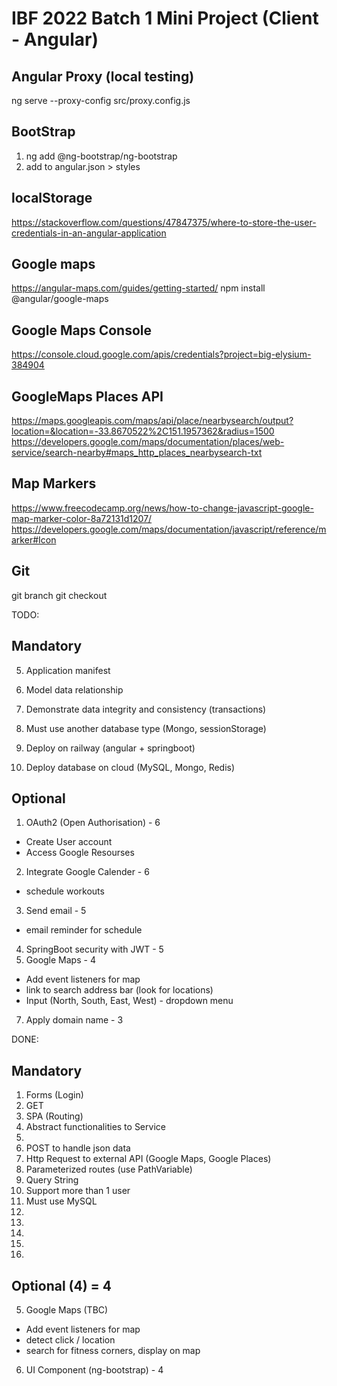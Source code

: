 # IBF 2022 Batch 1 Mini Project (Client - Angular)

## Angular Proxy (local testing)
ng serve --proxy-config src/proxy.config.js

## BootStrap
1. ng add @ng-bootstrap/ng-bootstrap
2. add to angular.json > styles

## localStorage
https://stackoverflow.com/questions/47847375/where-to-store-the-user-credentials-in-an-angular-application


## Google maps
https://angular-maps.com/guides/getting-started/
npm install @angular/google-maps

## Google Maps Console
https://console.cloud.google.com/apis/credentials?project=big-elysium-384904

## GoogleMaps Places API
https://maps.googleapis.com/maps/api/place/nearbysearch/output?location=&location=-33.8670522%2C151.1957362&radius=1500
https://developers.google.com/maps/documentation/places/web-service/search-nearby#maps_http_places_nearbysearch-txt

## Map Markers
https://www.freecodecamp.org/news/how-to-change-javascript-google-map-marker-color-8a72131d1207/
https://developers.google.com/maps/documentation/javascript/reference/marker#Icon


## Git
git branch <branch name>
git checkout <branch name>




TODO:
## Mandatory
5. Application manifest

12. Model data relationship
13. Demonstrate data integrity and consistency (transactions)
14. Must use another database type (Mongo, sessionStorage)
15. Deploy on railway (angular + springboot)
16. Deploy database on cloud (MySQL, Mongo, Redis)

## Optional
1. OAuth2 (Open Authorisation) - 6
- Create User account
- Access Google Resourses
2. Integrate Google Calender - 6
- schedule workouts
3. Send email - 5
- email reminder for schedule
4. SpringBoot security with JWT - 5
5. Google Maps - 4
- Add event listeners for map
- link to search address bar (look for locations)
- Input (North, South, East, West) - dropdown menu
7. Apply domain name - 3


DONE: 
## Mandatory
1. Forms (Login)
2. GET 
3. SPA (Routing)
4. Abstract functionalities to Service
5. 
6. POST to handle json data
7. Http Request to external API (Google Maps, Google Places)
8. Parameterized routes (use PathVariable)
9. Query String
10. Support more than 1 user
11. Must use MySQL
12. 
13. 
14. 
15. 
16. 

## Optional (4) = 4
5. Google Maps (TBC)
- Add event listeners for map
- detect click / location
- search for fitness corners, display on map

6. UI Component (ng-bootstrap) - 4